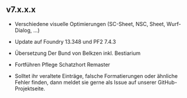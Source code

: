 ## v7.x.x.x
* Verschiedene visuelle Optimierungen (SC-Sheet, NSC, Sheet, Wurf-Dialog, ...)

* Update auf Foundry 13.348 und PF2 7.4.3
* Übersetzung Der Bund von Belkzen inkl. Bestiarium
* Fortführen Pflege Schatzhort Remaster
* Solltet ihr veraltete Einträge, falsche Formatierungen oder ähnliche Fehler finden, dann meldet sie gerne als Issue auf unserer GitHub-Projektseite.